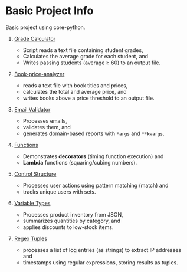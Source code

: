 # Basic Project Info

Basic project using core-python.

1. [Grade Calculator](./grade_calculator/README.md)

   - Script reads a text file containing student grades,
   - Calculates the average grade for each student, and
   - Writes passing students (average ≥ 60) to an output file.

2. [Book-price-analyzer](./book-price-analyzer/README.md)

   - reads a text file with book titles and prices,
   - calculates the total and average price, and
   - writes books above a price threshold to an output file.

3. [Email Validator](./email_validator/README.md)

   - Processes emails,
   - validates them, and
   - generates domain-based reports with `*args` and `**kwargs`.

4. [Functions](./functions/README.md)

   - Demonstrates **decorators** (timing function execution) and
   - **Lambda** functions (squaring/cubing numbers).

5. [Control Structure](./control_structure/README.md)

   - Processes user actions using pattern matching (match) and
   - tracks unique users with sets.

6. [Variable Types](./variable_types/README.md)

   - Processes product inventory from JSON,
   - summarizes quantities by category, and
   - applies discounts to low-stock items.

7. [Regex Tuples](./regex_tuples/README.md)

   - processes a list of log entries (as strings) to extract IP addresses and
   - timestamps using regular expressions, storing results as tuples.
